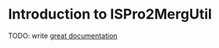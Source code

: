 # Introduction to ISPro2MergUtil

TODO: write [great documentation](http://jacobian.org/writing/great-documentation/what-to-write/)
